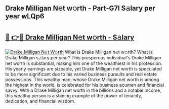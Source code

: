 ## Drake Milligan N𝚎t w𝚘rth - Part-G7l S𝚊lary per year wLQp6

# <h2><a href="http://gc526f.nevu.top/?p=Drake+Milligan">🔗 👉🔴 Drake Milligan N𝚎t w𝚘rth - S𝚊lary</a></h2>

[![Drake Milligan N𝚎t W𝚘rth](https://i.imgur.com/Oavwk0R.jpeg)](http://gc526f.nevu.top/?p=Drake+Milligan)
What is Drake Milligan n𝚎t w𝚘rth? What is Drake Milligan s𝚊lary per year?
This prosperous individual's Drake Milligan net worth is substantial, making him one of the wealthiest in his profession. His yearly earnings are sizeable, yet Drake Milligan net worth is speculated to be more significant due to his varied business pursuits and real estate possessions. This wealthy man, whose Drake Milligan net worth is among the highest in the world, is celebrated for his business acumen and financial savvy. With a Drake Milligan net worth in the billions and a notable income, this wealthy person is a shining example of the power of tenacity, dedication, and financial wisdom.

